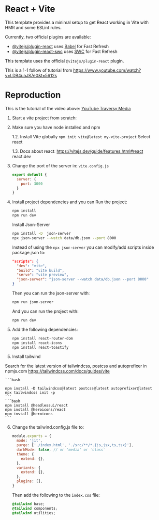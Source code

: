 # React + Vite

This template provides a minimal setup to get React working in Vite with HMR and some ESLint rules.

Currently, two official plugins are available:

- [@vitejs/plugin-react](https://github.com/vitejs/vite-plugin-react/blob/main/packages/plugin-react/README.md) uses [Babel](https://babeljs.io/) for Fast Refresh
- [@vitejs/plugin-react-swc](https://github.com/vitejs/vite-plugin-react-swc) uses [SWC](https://swc.rs/) for Fast Refresh

This template uses the official `@vitejs/plugin-react` plugin.

This is a 1-1 follow of tutorial from https://www.youtube.com/watch?v=LDB4uaJ87e0&t=5612s

# Reproduction

This is the tutorial of the video above:
[YouTube Traversy Media](https://www.youtube.com/watch?v=LDB4uaJ87e0)

1. Start a vite project from scratch:
2. Make sure you have node installed and npm

    1.2. Install Vite globally
    `npm init vite@latest my-vite-project`
    Select react
    
   1.3. Docs about react: https://vitejs.dev/guide/features.html#react
      react.dev

2. Change the port of the server in:
    `vite.config.js`
    ```js
    export default {
      server: {
        port: 3000
      }
    }
    ```
3. Install project dependencies and you can Run the project:
    ```bash
    npm install
    npm run dev
    ```
   Install Json-Server
    ```bash
    npm install -D  json-server
    npx json-server --watch data/db.json --port 8000
    ```
   Instead of using the `npx json-server` you can modify/add scripts inside package.json to:
    ```json
    "scripts": {
      "dev": "vite",
      "build": "vite build",
      "serve": "vite preview",
      "json-server": "json-server --watch data/db.json --port 8000"
    }
    ```
    Then you can run the json-server with:
    ```bash
    npm run json-server
    ```
    And you can run the project with:
    ```bash
    npm run dev
    ```
   
4. Add the following dependencies:
    ```bash
    npm install react-router-dom
    npm install react-icons
    npm install react-toastify

[//]: # (    npm install @emotion/react @emotion/styled)
[//]: # (    npm install react-query)
[//]: # (    npm install react-hook-form)
[//]: # (    npm install react-select)
[//]: # (    npm install react-table)

5. Install tailwind

Search for the latest version of tailwindcss, postcss and autoprefixer in npmjs.com
https://tailwindcss.com/docs/guides/vite

    ```bash
    
    npm install -D tailwindcss@latest postcss@latest autoprefixer@latest
    npx tailwindcss init -p
    ```
    ```bash
    npm install @headlessui/react
    npm install @heroicons/react
    npm install @heroicons
    ```
6. Change the tailwind.config.js file to:
    ```js
    module.exports = {
      mode: 'jit',
      purge: ['./index.html', './src/**/*.{js,jsx,ts,tsx}'],
      darkMode: false, // or 'media' or 'class'
      theme: {
        extend: {},
      },
      variants: {
        extend: {},
      },
      plugins: [],
    }
    ```
   Then add the following to the `index.css` file:
    ```css
    @tailwind base;
    @tailwind components;
    @tailwind utilities;
    ```
   